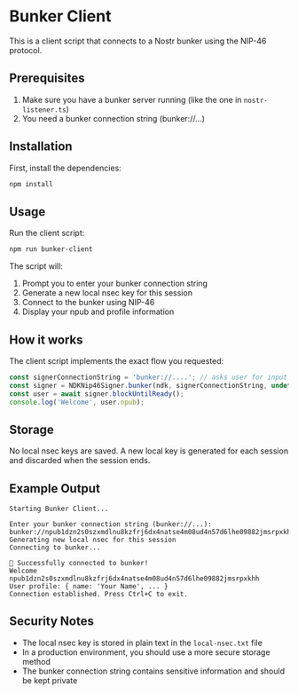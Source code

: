 # Bunker Client

This is a client script that connects to a Nostr bunker using the NIP-46 protocol.

## Prerequisites

1. Make sure you have a bunker server running (like the one in `nostr-listener.ts`)
2. You need a bunker connection string (bunker://...)

## Installation

First, install the dependencies:

```bash
npm install
```

## Usage

Run the client script:

```bash
npm run bunker-client
```

The script will:

1. Prompt you to enter your bunker connection string
2. Generate a new local nsec key for this session
3. Connect to the bunker using NIP-46
4. Display your npub and profile information

## How it works

The client script implements the exact flow you requested:

```typescript
const signerConnectionString = 'bunker://....'; // asks user for input
const signer = NDKNip46Signer.bunker(ndk, signerConnectionString, undefined); // always generate new
const user = await signer.blockUntilReady();
console.log('Welcome', user.npub);
```

## Storage

No local nsec keys are saved. A new local key is generated for each session and discarded when the session ends.

## Example Output

```
Starting Bunker Client...

Enter your bunker connection string (bunker://...): bunker://npub1dzn2s0szxmdlnu8kzfrj6dx4natse4m08ud4n57d6lhe09882jmsrpxkhh@relay.damus.io
Generating new local nsec for this session
Connecting to bunker...

🎉 Successfully connected to bunker!
Welcome npub1dzn2s0szxmdlnu8kzfrj6dx4natse4m08ud4n57d6lhe09882jmsrpxkhh
User profile: { name: 'Your Name', ... }
Connection established. Press Ctrl+C to exit.
```

## Security Notes

- The local nsec key is stored in plain text in the `local-nsec.txt` file
- In a production environment, you should use a more secure storage method
- The bunker connection string contains sensitive information and should be kept private
